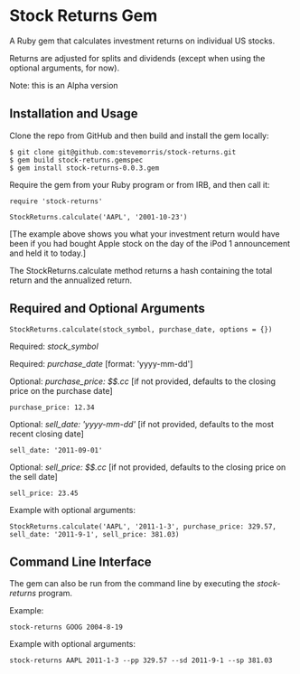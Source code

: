 # Stock Returns Gem

A Ruby gem that calculates investment returns on individual US stocks.

Returns are adjusted for splits and dividends (except when using the optional arguments, for now).

Note: this is an Alpha version

## Installation and Usage

Clone the repo from GitHub and then build and install the gem locally:

    $ git clone git@github.com:stevemorris/stock-returns.git
    $ gem build stock-returns.gemspec
    $ gem install stock-returns-0.0.3.gem

Require the gem from your Ruby program or from IRB, and then call it:

    require 'stock-returns'
    
    StockReturns.calculate('AAPL', '2001-10-23')

[The example above shows you what your investment return would have been if you had bought Apple stock on the day of the iPod 1 announcement and held it to today.]

The StockReturns.calculate method returns a hash containing the total return and the annualized return.

## Required and Optional Arguments

    StockReturns.calculate(stock_symbol, purchase_date, options = {})
    
Required: *stock_symbol*

Required: *purchase_date* [format: 'yyyy-mm-dd']

Optional: *purchase_price: $$.cc* [if not provided, defaults to the closing price on the purchase date]

    purchase_price: 12.34

Optional: *sell_date: 'yyyy-mm-dd'* [if not provided, defaults to the most recent closing date]

    sell_date: '2011-09-01'

Optional: *sell_price: $$.cc*  [if not provided, defaults to the closing price on the sell date]

    sell_price: 23.45

Example with optional arguments:

    StockReturns.calculate('AAPL', '2011-1-3', purchase_price: 329.57, sell_date: '2011-9-1', sell_price: 381.03)

## Command Line Interface

The gem can also be run from the command line by executing the *stock-returns* program.

Example:

    stock-returns GOOG 2004-8-19

Example with optional arguments:

    stock-returns AAPL 2011-1-3 --pp 329.57 --sd 2011-9-1 --sp 381.03
